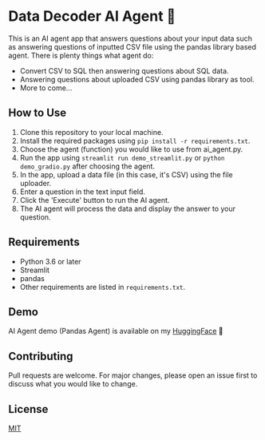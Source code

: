 # Data Decoder AI Agent 🤖

This is an AI agent app that answers questions about your input data such as answering questions of inputted CSV file using the pandas library based agent.
There is plenty things what agent do:
- Convert CSV to SQL then answering questions about SQL data.
- Answering questions about uploaded CSV using pandas library as tool.
- More to come...

## How to Use

1. Clone this repository to your local machine.
2. Install the required packages using `pip install -r requirements.txt`.
3. Choose the agent (function) you would like to use from ai_agent.py.
4. Run the app using `streamlit run demo_streamlit.py` or `python demo_gradio.py` after choosing the agent.
5. In the app, upload a data file (in this case, it's CSV) using the file uploader.
6. Enter a question in the text input field.
7. Click the 'Execute' button to run the AI agent.
8. The AI agent will process the data and display the answer to your question.

## Requirements

- Python 3.6 or later
- Streamlit
- pandas
- Other requirements are listed in `requirements.txt`.

## Demo 

AI Agent demo (Pandas Agent) is available on my [HuggingFace](https://huggingface.co/spaces/0xrsydn/pandas_agent) 🤗

## Contributing

Pull requests are welcome. For major changes, please open an issue first to discuss what you would like to change.

## License

[MIT](https://choosealicense.com/licenses/mit/)
